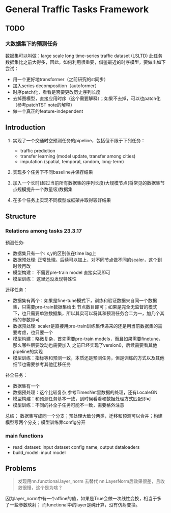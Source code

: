 # General Traffic Tasks Framework

## TODO
### 大数据集下的预测任务
数据集可以叫做：large scale long time-series traffic dataset (LSLTD)
此任务数据集比之前大得多，因此，如何利用很重要，借鉴最近的时序模型，要做出如下尝试：
* 用一个更好地transformer（之前研究的st同步）
* 加入series decomposition（autoformer）
* 时序patch化，看看是否要更改历史序列长度
* 去掉图模型，直接应用时序（这个需要解释）；如果不去掉，可以也patch化（参考patchTST note的解释）
* 做一个真正的feature-independent

## Introduction
1. 实现了一个交通时空预测任务的pipeline，包括但不限于下列任务：
    * traffic prediction
    * transfer learning (model update, transfer among cities)
    * imputation (spatial, temporal, random, long-term)

2. 实现多个任务下不同baseline并保存结果
3. 加入一个长时(超过当前所有数据集的序列长度)大规模节点(将常见的数据集节点规模提升一个数量级)数据集
4. 在多个任务上实现不同模型或框架并取得较好结果

## Structure
### Relations among tasks 23.3.17
预测任务:
* 数据集只有一个: x,y的区别仅在time lag上
* 数据预处理: 正常处理。后续可以加上，对不同节点做不同的scaler，这个到时候再改
* 模型构建： 不需要pre-train model 直接实现即可
* 模型训练： 这里还没发现特殊性

迁移任务：
* 数据集有两个：如果是fine-tune模式下，训练和验证数据来自同一个数据集，只需要pre-train数据集给出
节点数目即可；如果是完全无监督的模式下，也只需要单独数据集，所以其实可以将其和预测任务合二为一，加几个其他的参数即可
* 数据预处理: scaler是直接用pre-train训练集传递来的还是用当前数据集的需要考虑，也只要一个
* 模型构建：略微复杂，首先需要pre-train models，而且如果需要finetune，那么哪些层要改动也需要加入
之前已经实现了version0，后续需要看其他pipeline的实现
* 模型训练：指标等和预测一致，本质还是预测任务，但是训练的方式以及其他细节也需要参考其他迁移任务

补全任务：
* 数据集有一个
* 数据预处理：这个比较复杂,参考TimesNet里数据的处理，还有LocaleGN
* 模型构建：和预测任务基本一致，到时候看看和数据处理方式匹配即可
* 模型训练：不同的补全子任务可能不一致，需要格外注意

总结：
数据集写成同一个分支；预处理大致分两类，迁移和预测可以合并；构建模型写两个分支；模型训练靠config分开

### main functions
* read_dataset: input dataset config name, output dataloaders
* build_model: input model

## Problems
> 发现用nn.functional.layer_norm 去替代 nn.LayerNorm后效果很差，且收敛很慢，这个是为啥？

因为layer_norm中有一个affine的值，如果是True会做一次线性变换，相当于多了一些参数映射；
而functional中的layer是纯计算，没有仿射变换。
